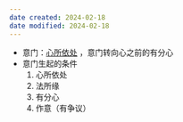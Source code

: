 ```yaml
---
date created: 2024-02-18
date modified: 2024-02-18
---
```

- 意门：[心所依处](心所依处.md) ，意门转向心之前的有分心    
- 意门生起的条件
    1. 心所依处
    2. 法所缘
    3. 有分心
    4. 作意（有争议）
